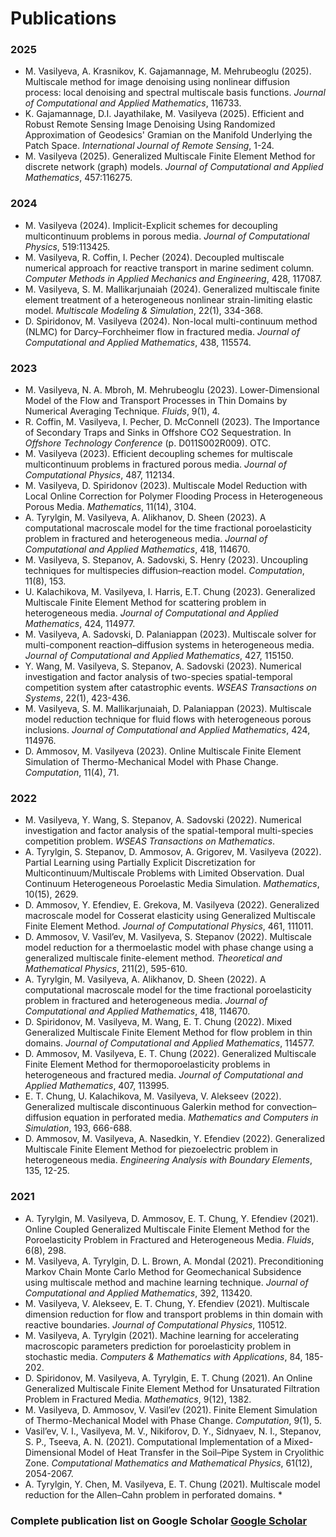# Publications

### 2025
- M. Vasilyeva, A. Krasnikov, K. Gajamannage, M. Mehrubeoglu (2025). Multiscale method for image denoising using nonlinear diffusion process: local denoising and spectral multiscale basis functions. *Journal of Computational and Applied Mathematics*, 116733.
- K. Gajamannage, D.I. Jayathilake, M. Vasilyeva (2025). Efficient and Robust Remote Sensing Image Denoising Using Randomized Approximation of Geodesics' Gramian on the Manifold Underlying the Patch Space. *International Journal of Remote Sensing*, 1-24.
- M. Vasilyeva (2025). Generalized Multiscale Finite Element Method for discrete network (graph) models. *Journal of Computational and Applied Mathematics*, 457:116275.

### 2024
- M. Vasilyeva (2024). Implicit-Explicit schemes for decoupling multicontinuum problems in porous media. *Journal of Computational Physics*, 519:113425.
- M. Vasilyeva, R. Coffin, I. Pecher (2024). Decoupled multiscale numerical approach for reactive transport in marine sediment column. *Computer Methods in Applied Mechanics and Engineering*, 428, 117087.
- M. Vasilyeva, S. M. Mallikarjunaiah (2024). Generalized multiscale finite element treatment of a heterogeneous nonlinear strain-limiting elastic model. *Multiscale Modeling & Simulation*, 22(1), 334-368.
- D. Spiridonov, M. Vasilyeva (2024). Non-local multi-continuum method (NLMC) for Darcy–Forchheimer flow in fractured media. *Journal of Computational and Applied Mathematics*, 438, 115574.

### 2023
- M. Vasilyeva, N. A. Mbroh, M. Mehrubeoglu (2023). Lower-Dimensional Model of the Flow and Transport Processes in Thin Domains by Numerical Averaging Technique. *Fluids*, 9(1), 4.
- R. Coffin, M. Vasilyeva, I. Pecher, D. McConnell (2023). The Importance of Secondary Traps and Sinks in Offshore CO2 Sequestration. In *Offshore Technology Conference* (p. D011S002R009). OTC.
- M. Vasilyeva (2023). Efficient decoupling schemes for multiscale multicontinuum problems in fractured porous media. *Journal of Computational Physics*, 487, 112134.
- M. Vasilyeva, D. Spiridonov (2023). Multiscale Model Reduction with Local Online Correction for Polymer Flooding Process in Heterogeneous Porous Media. *Mathematics*, 11(14), 3104.
- A. Tyrylgin, M. Vasilyeva, A. Alikhanov, D. Sheen (2023). A computational macroscale model for the time fractional poroelasticity problem in fractured and heterogeneous media. *Journal of Computational and Applied Mathematics*, 418, 114670.
- M. Vasilyeva, S. Stepanov, A. Sadovski, S. Henry (2023). Uncoupling techniques for multispecies diffusion–reaction model. *Computation*, 11(8), 153.
- U. Kalachikova, M. Vasilyeva, I. Harris, E.T. Chung (2023). Generalized Multiscale Finite Element Method for scattering problem in heterogeneous media. *Journal of Computational and Applied Mathematics*, 424, 114977.
- M. Vasilyeva, A. Sadovski, D. Palaniappan (2023). Multiscale solver for multi-component reaction–diffusion systems in heterogeneous media. *Journal of Computational and Applied Mathematics*, 427, 115150.
- Y. Wang, M. Vasilyeva, S. Stepanov, A. Sadovski (2023). Numerical investigation and factor analysis of two-species spatial-temporal competition system after catastrophic events. *WSEAS Transactions on Systems*, 22(1), 423-436.
- M. Vasilyeva, S. M. Mallikarjunaiah, D. Palaniappan (2023). Multiscale model reduction technique for fluid flows with heterogeneous porous inclusions. *Journal of Computational and Applied Mathematics*, 424, 114976.
- D. Ammosov, M. Vasilyeva (2023). Online Multiscale Finite Element Simulation of Thermo-Mechanical Model with Phase Change. *Computation*, 11(4), 71.

### 2022
- M. Vasilyeva, Y. Wang, S. Stepanov, A. Sadovski (2022). Numerical investigation and factor analysis of the spatial-temporal multi-species competition problem. *WSEAS Transactions on Mathematics*.
- A. Tyrylgin, S. Stepanov, D. Ammosov, A. Grigorev, M. Vasilyeva (2022). Partial Learning using Partially Explicit Discretization for Multicontinuum/Multiscale Problems with Limited Observation. Dual Continuum Heterogeneous Poroelastic Media Simulation. *Mathematics*, 10(15), 2629.
- D. Ammosov, Y. Efendiev, E. Grekova, M. Vasilyeva (2022). Generalized macroscale model for Cosserat elasticity using Generalized Multiscale Finite Element Method. *Journal of Computational Physics*, 461, 111011.
- D. Ammosov, V. Vasil’ev, M. Vasilyeva, S. Stepanov (2022). Multiscale model reduction for a thermoelastic model with phase change using a generalized multiscale finite-element method. *Theoretical and Mathematical Physics*, 211(2), 595-610.
- A. Tyrylgin, M. Vasilyeva, A. Alikhanov, D. Sheen (2022). A computational macroscale model for the time fractional poroelasticity problem in fractured and heterogeneous media. *Journal of Computational and Applied Mathematics*, 418, 114670.
- D. Spiridonov, M. Vasilyeva, M. Wang, E. T. Chung (2022). Mixed Generalized Multiscale Finite Element Method for flow problem in thin domains. *Journal of Computational and Applied Mathematics*, 114577.
- D. Ammosov, M. Vasilyeva, E. T. Chung (2022). Generalized Multiscale Finite Element Method for thermoporoelasticity problems in heterogeneous and fractured media. *Journal of Computational and Applied Mathematics*, 407, 113995.
- E. T. Chung, U. Kalachikova, M. Vasilyeva, V. Alekseev (2022). Generalized multiscale discontinuous Galerkin method for convection–diffusion equation in perforated media. *Mathematics and Computers in Simulation*, 193, 666-688.
- D. Ammosov, M. Vasilyeva, A. Nasedkin, Y. Efendiev (2022). Generalized Multiscale Finite Element Method for piezoelectric problem in heterogeneous media. *Engineering Analysis with Boundary Elements*, 135, 12-25.

### 2021
- A. Tyrylgin, M. Vasilyeva, D. Ammosov, E. T. Chung, Y. Efendiev (2021). Online Coupled Generalized Multiscale Finite Element Method for the Poroelasticity Problem in Fractured and Heterogeneous Media. *Fluids*, 6(8), 298.
- M. Vasilyeva, A. Tyrylgin, D. L. Brown, A. Mondal (2021). Preconditioning Markov Chain Monte Carlo Method for Geomechanical Subsidence using multiscale method and machine learning technique. *Journal of Computational and Applied Mathematics*, 392, 113420.
- M. Vasilyeva, V. Alekseev, E. T. Chung, Y. Efendiev (2021). Multiscale dimension reduction for flow and transport problems in thin domain with reactive boundaries. *Journal of Computational Physics*, 110512.
- M. Vasilyeva, A. Tyrylgin (2021). Machine learning for accelerating macroscopic parameters prediction for poroelasticity problem in stochastic media. *Computers & Mathematics with Applications*, 84, 185-202.
- D. Spiridonov, M. Vasilyeva, A. Tyrylgin, E. T. Chung (2021). An Online Generalized Multiscale Finite Element Method for Unsaturated Filtration Problem in Fractured Media. *Mathematics*, 9(12), 1382.
- M. Vasilyeva, D. Ammosov, V. Vasil’ev (2021). Finite Element Simulation of Thermo-Mechanical Model with Phase Change. *Computation*, 9(1), 5.
- Vasil’ev, V. I., Vasilyeva, M. V., Nikiforov, D. Y., Sidnyaev, N. I., Stepanov, S. P., Tseeva, A. N. (2021). Computational Implementation of a Mixed-Dimensional Model of Heat Transfer in the Soil–Pipe System in Cryolithic Zone. *Computational Mathematics and Mathematical Physics*, 61(12), 2054-2067.
- A. Tyrylgin, Y. Chen, M. Vasilyeva, E. T. Chung (2021). Multiscale model reduction for the Allen–Cahn problem in perforated domains. *

### Complete publication list on Google Scholar [Google Scholar](https://scholar.google.com/citations?user=RmX3fQ0AAAAJ&hl=en)
